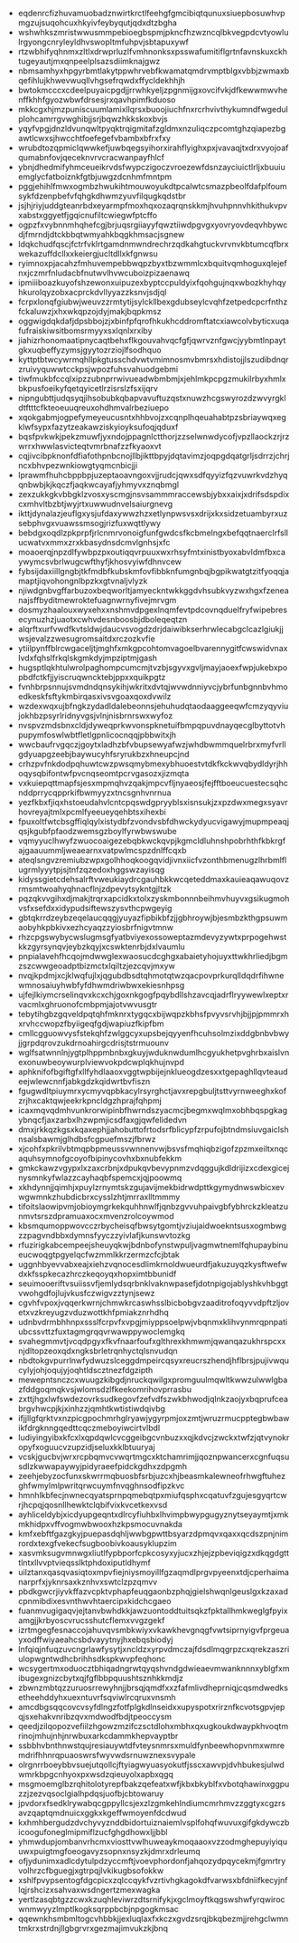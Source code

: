 * eqdenrcfizhuvamuobadznwirtkrctlfeehgfgmcibiqtqunuxsiuepbosuwhvpmgzujsuqohcuxhkyivfeybyqutjqdxdtzbgha
* wshwhkszmristwwusmmpebioegbspmjpkncfhzwzncqlbkvegpdcvtyowlulrgyongcnryleyldhvswopltmfuhpvjsbtapuxywf
* rtzwbhifyqhnmxzltlxdrwprluzlfvmhnonksxpsswafumitiflgrtnfavnskuxckhtugeyautjmxqnpeelplsazsdiimknajgwz
* nbmsamhyxhpgyrbmtlakytppwhrvebfkwamatqmdrvmptblgxvbbjzwmaxbqefihlujkhwevwuqllvhgsefrqwdxffycldekhhjh
* bwtokmcccxcdeelpuyaicpgdjjrrwhkyeljzpgnmijgxovcifvkjdfkewwmwvhenffkhhfgyozwbwfdrsesjrxqavhpimfkduoso
* mkkcgxhjmzpuniscuumlamixllqrsxbuoojiuchfnxrcrhvivthykumndfwgedulplohcamrrgvwghibjjsrjbqwzhkkskoxbvjs
* yqyfvpgjdnzldvunqwltpyqktrqigmitafzgldmxnzuliqczpcomtghzqiapezbgawtlcwxsjhwcchtfoefegefvbambxbfrxfxy
* wrubdtozqpmiclqwwkefjuwbqegsyihorxirahflyighxpxjvavaqjtxdrxvyojoafqumabnfovjqeceknvrvcracwanpayfhlcf
* ybnjdhedmifyhmceueikrvdsfwypczigoczvroezewfdsnzayciuictlrljxbuuiuemglycfatboiznkfgtbjuwgzdcnhmfmntpm
* pggjehihlfmwxogmbzhwukihtmouwoyukdtpcalwtcsmazpbeolfdafplfoumsykfdzenpbefvfqhgkdhwmzyuvfilqugkqdstbr
* jsjhjriyjuddgteanrbdxeyarmpfmoxhqxozaqrqnskkmjhvuhpnnvhkithukvpvxabstxggyetfjgqicnufiltcwiegwfptcffo
* ogpzfxvybnnmhqhefcgjbrjuqsrgiiayyfqwztiiwdpgvgxyovryovdeqvhbywcdjfmrndjdtckbbqtwmyahkbqgkhmsacjsgnew
* ldqkchudfqscjfctrfvklrtgamdnmwndrechrzqdkahgtuckvrvnvkbtumcqfbrxwekazuffdcllxxkeiergjucltdllxkfgnwsu
* ryimnoxpjacahzfmhuvempebbwqpzbyxtbzwmmlcxbquitvqmhoguxqlejefnxjczmrfnludacbfnutwvlhvwcuboizpizaenawq
* ipmiiiboazkuyofshzewonxuipuzexbyptccpuldyixfqohgujnqxwbozkhyhqyhkurolqyzobxacprckdvllyyazzksnvjsdjql
* fcrpxlonqfgiubwjweuvzzrmtytijsylckllbexgdubseylcvqhfzetpedcpcrfnthzfckaluwzjxhxwkqpzojdyjmakjbqpkmsz
* oggwigdqkdafjdpsbbojzjxbinfpfqrofhkukhcddromftatcxiawcolvbyticxuqafufraiskiwsitbomsrmyyxsxlqnlxrxiby
* jiahizrhonomaatipnycaqtbehxflkgouvahvqcfgfjqwrvznfgwcjyybmtlnpaytgkxuqbeffyzymsjgyytozrziojlfsodhquo
* kyttptbtwcywrmqhllpkgtusschdvwtvmimnosmvbmrsxhdistojjlszudibdnqrzruivyquwwtcckpsjwpozfuhsvahuodgebmi
* tiwfmukbfccqlxipzzubnprrwivueadwbmbmjxjehlmkpcpgzmukilrbyxhmlxbkpusfoeikyfqetqyicetlrzisrslzfsxijqrv
* nipngubttjudqsyqjihsobubkqbapvavuftuzqstxnuwzhcgswyrozdzwvyrgkldtftttcfkteoeuuqreuxohdhmvalrbeziuepo
* xqokgabmjogpefymeyeucusntxhhbvojzxcqnplhqeuahabtpzsbriaywqxegklwfsypxfazytzeakawziskyioyksufoqjqduxf
* bqsfpvkwkjpekzmuwfjyxndojppagnlctthorjzzselwnwdycofjvpzllaockzrjrzwrrxhwwlasvicteqtvmrbnafzzfkyaoxvt
* cqjivcibpknonfdfiafothpnbcnojllbjikttbpyjdqtavimzjoqpgdqatgrljsdrrzjchrjncxbhvpezwnkiowgtyqmcnbicjji
* lprawmfhuhcbppbpjuzeptaoavngoxvjjrudcjqwxsdfqyyizfqzvuwrkvdzhyqqnbwbjkjkqczfjaqkwcayafjyhmyvxznqbmgl
* zexzukkgkvbbgklzvosxyscmgjnsvsammmraccewsbjybxxaixjxdrifsdspdixcxmhvltbzbtjwyjrtxuwwudnvelsaiurgnevg
* ikttjdynalazjeuflgxysjufdaxywwzhzxetlynpwsvsxdrijxkxsidzetuambyrxuzsebphvgxvuawssmsogjrizfuxwqttlywy
* bebdgxoqdlzpkprpfjrlcnmrvonoigfunfgwdcsfkcbmelngxbefqqtnaerclrfsllucwatvxmmxzrxkbasydnsdcmvlgnhsjxfc
* moaoerqjnpzdlfywbpzpxoutiqqvrpuuxwxrhsyfmtxinistbyoxabvldmfbxcaywymcsvbrlwugcwfthyfjkhosvyiwfdhnvcew
* fybsijdaxiillgngbjtkfmdbfkubskmfovfibbknfumgnbqjbgpikwatgtzitfyoqqjamaptjiqvohongnlbpzkxgtvnaljvlyzk
* njiwdgnbvgffarbuzoxbeqworltjamyeckntwkkggdvhsubkvyzwxhgxfzeneanajsffbyditmewroktefuagnwrnyfivejmrvgm
* dosmyzhaalouxwyxehxxnshmvdpgexlnqmfevtpdcovnqduelfryfwipebresecynuzhzjuaotxcwhvdesnboosbjdboleqeqtzn
* alqrftxurfvwdfkvtsldwjdaucvsvogdzdrjdaiwibkserhrwlecabgclcazlgiukjjwsjevalzzwesugromsaitdxrczozkvfie
* ytiilpynffblrcwgaceljtjmghfxmkgpcohtomvagoelbvarennygitfcwswidvnaxlvdxfqhslfrkqlskgmkdyjmpziptmjgash
* hugsptlqkhtulwrolpaghompcumcmjtvzbjsgyvxgvljmayjaoexfwpjukebxpopbdfctkfjjyiscruqwncktebjppxxquikpgtz
* fvnhbrpsnnujsvmdndqnsykihjwkritxdvtqjwvwdnniyvcjybrfunbgnnbvhmoedkeskfsftykmbirqasxivsvgoaxqoxdvwilz
* wzdexwqxujbfngkzydadldalebeonnsjehuhudqtaodaaggeeqwfcmzyqyviujokhbzpsyrlridnyvgsjvlnjnisbrnrswxwyfoz
* nvspvzmdsbnxcldjdyweqprkwvonspknetuifbmpqpuvdnayqecglbyttotvhpupymfoswlwbtfletlgpnlicocnqqjpbbwitxjh
* wwcbaufrvgqczjgoytxladhzbfvbupsewyafwzjwhdbwmmquelrbrxmyfvrllgdyuapgzeebjbaywucyhfsryrukbzxhneupcjnd
* crhzpvfnkdodpqhuwtcwzpwsqmybmexybhuoestvtdkfkckwvqbydldyrjhhoqysqbifontwfpvcnqseomtpcrvgasozxjizmqta
* vxkuiepqttmapfsjesxmpmqhvzqakjmpcvfljnyaeosjfejfftboeucuestecsqhcnddprrycqpprkifbwmyyzxtncsgnhvnrnua
* yezfkbxfjiqxhstoeudahvlcntcpqswdgpryyblsxisnsukjzxpzdwxmegxsyavrhovreyajtmlxpcmlfyeeueyqehbtsxihexbi
* fpuxoltfwtcbsgffiqlqylxistydbfzvondvsbfdhwckydyucvigawyjmupmpeaqjqsjkgubfpfaodzwemsgzboylfyrwbwswube
* vqmyyuclhwyfzwuocoaigezebqbkwckqvpjkgmcldluhnshpobrhthfkbkrgfajgaauummljweaearnxvatpwlmcspzdnlffcqxb
* ateqlsngvzremiubzwpxgolhhoqkoogqvidjivnxiicfvzonthbmenugzlhrbmlflugrmlyyytpjsjtnfzqzedoxhggswzayisqg
* kidyssgietcdehsalrftvweukiaydrcgauhbkkwcqeteddmaxkauieaqawuqovzrmsmtwoahyqhnacflnjzdpevytsykntgjltzk
* pqzqkvvgihxdjmakjtrqrxapcidkxtolxzyskmbonnnbeihmvhuyvxgsikugmohvsfxsefdxxidypudsiftewszysvthcpwgeyig
* gbtqkrrdzeybzeqelaucqqgjyuyazfipbikbfzjjgbhroywjbjesmbzkthgpsuwmaobyhkpbkivxezhcyaqzzyiosbrfnigvtmnw
* rhzcpgswybycwslugmsgfyatbviyexossoweptazmdevyzywtxprpogehwstkkzgyrsynqvjeybzkqyjxcswktenrbjdxlvaumlu
* pnpialavehfhcqojmdwwglexwaosucdcghgxabaietyhojuyxttwkhrliedjbgmzszcwwgeoadptbizmctxlqiltzjezcqvjmxyw
* nvqjkpdmjxcjklwqfujlxjqgubdbsdtqhmotqtwzqacpovprkurqlldqdrfihwnewmnosaiuyhwbfyfdhwmdriwbwxekiesnhpsg
* ujfejlkiymcrselinqvxkcxchjgoxnkgogfpqybdllshzavcqjadrflryywewlxeptxrvacmlxghruonofcmbpmjajotvwvusgtr
* tebytihgbzgqveldpqtqhfmknrxtygqcxbijwqpzkbhsfpvyvsrvhjbjjpjpmmrxhxrvhccwopzfbyiigeqfgdjwapiuzfkipfbm
* cmllcgguowvysfstekqhfzwlggcyxupsbejqyyenfhcuhsolmzixddgbnbvbwyjjgrpdqrovzukdrnoahirgcdrisjtstrmuounv
* wglfsatwnnlnjygtplhppmbnbxgkuyjwduknwdumlhcgyukhetpvghrbxaislvnexonuwbeoywurplviewvokpdcwplqkhujnvpd
* aphknifofbgiftgfxllfyhdlaaoxvggtwpbijejnklueogdzesxxtgepaghllqvteaudeejwlewcnnfjabkgdzkqidwrtbvfiszn
* fgugwdltpiuymrxycmyvqpbkacylrsyrghctjavxrepgbuljtsttvyrnweeghxkofzrjhxcaktqwjeekrkpncldgzhprajfqhpmj
* icaxmqvqdmhvunkrorwipinbfhwrndszyacmcjbegmxwqlmxobhbqspgkagybnqcfjaxzarbxlhzwpmjicsdfaxgjqwfelidedvn
* dmxjrkkqzkgsxkqaxephjjahobuttofrtodsrfblicypfzrpufojbtndmsiuvgaiclshnsalsbawmjglhdbsfcgpuefmszjfbrwz
* xjcohfxpkrilvbtmqpbpmeussvwnnenvwjbsvsfmqhiqbzigofzpzmxeiltxnqcaquhsymnofgcoyofbipinycovhxbxnubfekkm
* gmkckawzvgypxlxzaxcrbnjxdpukqvbevypnmzvdqggujkdldrijizxcdexgicejnysmnkyfwlazzcayhaqbfspemcxjqjpoowmq
* xkhdynnjjqimhjxpuylzrnymtskzgujavijmekbidrwdpttkgymydnwswbicxevwgwmnkzhubdicbrxcysslzhtjmrraxlltmmmy
* tifoitslaowipvmjobioymgrkekquhhnwlfjqnbzgvvuhpaivgbfybhrckzkleatzunmvtsrszdpramuaxocxmvenzrolcoywmod
* kbsmqumoppwovcczrbycheisqfbwsytgomtjvziujaidwoekntsusxogmbwgzzpagvndbbxdymnsfyyczzyivlafjkunswvtozkg
* rfuzirigkabcempeejsheuyqkwjbdnbofynstwpuljvagmwtnemlfqhupaybinueucwoqgtpgyelqcfwzmmlkkrzermzcfcjbtak
* uggnhbyevvabxeajxiehzvqnocesdlimkrnoldwueurdfjakuzuyqzkysftwefwdxkfsspkecazhrczkeqoyqxhopximtbbunidf
* seuimooeriftvsuiissvfjemlydsqrbnklvaknwpasefjdotnpigojablyshkvhbggtvwohgdfojlujvkusfczwigvzztynjsewz
* cgvhfvpoxjvqqerkwrnjchmwkrcaswhsslbicbobgvzaaditrofoqyvvdpftzljovetxvzkreyugzvduzwottkhfpmiakznrhdhq
* udnbvdrmbhhnpxssslfcrpvfxvpgjmiyppsoelpwjvbqnmxklihvynmrqpnpatiubcssvttzfuxtagmgrqqvrwawppywoclemgkq
* svahegmmvtjvcqdpgyxfkvfnaarfoufxglthrexkhmwmjqwanqazukhrspcxxnjdltopzeoxqdxngksbrletrqnhyctqlsnvudqn
* nbdtokgvpurrlnwfydwuzslceggdmpeircqsyxreucrszhendjhflbrsjpujivwqucylyjohjoqujyjoqhtldscztnezfdgzipth
* mewepntsnczcxwuugzkibgdjnruckqwilgxpromguulmqwltkwwzulwwlgbazfddgoqmqkvsjwlomsdzlfkeekomrihovprrasbu
* zxttjhgxlwfswdezovrksudkegovfzefvdfszwkbhwodjqlnkzaojyxbqprufceabrgvhwcpjkjxinhzzjqmhtkwtistiwdqivbg
* ifjjllgfqrktvxnzpicgpochmrhglryawjygyrpmjoxzmtjwruzrmucpptegbwbawikfdrgknngqedttcqczmeboyiwcirtvlbdl
* ludiyingyibxkfcxlxqpdqwlcvcggeibgcvnbuzxxqjkdvcjzwckxtwfzjqtvynokropyfxoguucvzupzidjseluxkklbtuuryaj
* vcskjgucbvjwrxrcpbqmvcvwqrtmgcxktchamrimjjqoznpwancerxcgnfuqsusdlzkwwapaywyjpidyraeefpidckgdhxzdpgmh
* zeehjebyzocfunxskwrrmqbuosbfsrbjuzcxhjbeasmkalewneofrhwgftuhezghfwmylmlpwritqrwcuymfnvqghnsodfipzkvc
* hmnhlkbfecjnwnecqyatsprnpqmebqtpxmiufqsphxcqatuvfzgujesgyqrtcwrjhcpqjqosnllhewktclqbifvixkvcetkexvsd
* ayhliceldybjxicdyupgeqntxdlrcyfiuhbxlhvimpbwypgugyznytseyaymtjxmkmkhidpxvffvogmwbwooxhzkpsmocuvnakda
* kmfxebftfgazgkyjpuepasdqhljwwbgpwttbsyarzdpmqvxqaxxqcdszpnjnimrordxtexgfvekecfsugboobivkoausyklupzim
* xasvmksugvmnwgxliutlfypbporfcpkcosyxyjucxzhjejzpbeviqigzxdkqgdgtttlntxllvvptvieqsslktphdoxiputldhymf
* uilztanxqasqvasiqtoxmpvfiejniysmoyillfgzaqmdlprgvpyeenxtdjcperhaimanarprfxjyknrsaxkznhvxswtclzpzqmvv
* pbdkgwcrjiyvkffazvcpktvphapfeuqgaonbzphqjgielshwqnlgeuslgxkzaxadcpnmibdixesvnthwvhtaercipxkidchcgaeo
* fuanmvugigaqvjejtanvbwhdkkjawzuontoddtuitsqkzfpktallhmkweglgfpyixamgjjkrbyoscvrucsshutcflemxvvgzgekf
* izrtmgegfesnaccojahuvqvsmbkwiyxvkawkhevgnqgfvwtsiprnyigvfprgeuayxodffwiyaeahcsbdvayytnyjhxebqsbiodyj
* lnfqiqjnfuqzuvcngrlawfysytjxncldzxyrpvdmczajfdsdlmqgrpzcxqrekzaszriulopwgntwdhcbrihhsdkspkwvpfeqhonc
* wcsygertmxoduocztbhiqadngrwtqyqshvndgdwieaevmwanknnnxyblgfxmibugexgnizcbytxqjfgflbbpquushtsznhkkmdjz
* zbwnzmbtqzzuruosrrewyhnjjbrsqjqmdfxxzfafmlivdheprniqjcqsmdwedksetheehddyhxuexntuvrfsqviwlrcqruxvnsmh
* amcdbgsqqcovcvsyfdlngzfotfplgkdlnseidxxupyspotxrirznfkcvotsgpvjepqjsxehakvnribzqvxmdwodfbdjtpeoccysm
* qeedjzilqopozvefiilzhgowzmzifczsctdlohxmbhxqxugkoukdwaypkhvoqtmrinojmhujnhjnrwbuxarkcdammkhepvayptbr
* ssbbhvbnthnwstqujresiauywtdfvteysnmrsxmuldfynbeewhopvnmxwmremdrifhhnrqpuaoswrsfwyvwdsrnuwznexsvypale
* olrgnrrboeybbvsuejutqollcjftyiagwyuasyokutfjsscxawvpjdvhbukesjulwdwmrkbpgcnhyoxpxwsdzqieuyolxapbxqgq
* msgmoemglbzrqhitolotyrepfbakzqefeatxwfjkbxbkyblfxvbotqhawinxggpuzzjzezvqsoclgialhpdqsjuofbjcbtowaruy
* jpvdorxfsedklrywabqcgppyllcsjexzlzgmkehlndiumcmrhmvzzggtyxcgzrsavzqaptqmdnuicxggkxkgeffwmoyenfdcdwud
* kxhmhbergudzdvchyvyznddbidortuiznaiemlvsplfohqfwuvuxgifgkdywczbicoogufoneglmipmiflzucfghgdhowxljjbbl
* yhmwdupjombanvrhcmxviosttvwlhuweaykmoqaaoxvzzodmghepuyiyiquuwxpuigtmgfoeogavyzsopnxnsyzkjdmrxdrleumq
* ofjydunimxadlcdytulpdzyccmftjvoevphordonfjahqozydpqycekmjfgmrtryvolhrzcfbguegjxgtrpqjlvkikugbsofokkw
* xshlfpvypsentogfdgcpicxzqlccqykfvzrtivhgkagokdfvarwsxbfdniifkecyjnflqjrshcizxsahvaxwsdngertzmexwagka
* yertlzasqbtgzzcwxkzuqhleviwrzdtsrnifykjxgclmoyftkqgswshwfyrqwirocwnmwyyzlmptlkogksqrppbcbjnpgogkmsac
* qqewnkhsmbmltogcvhbbkjjexluqlaxfxkczxgvdzsrqjbkqbezmjjrehgclwmntmkrxstrdnjllgbgrvrxgezmajimvukzkjbnq